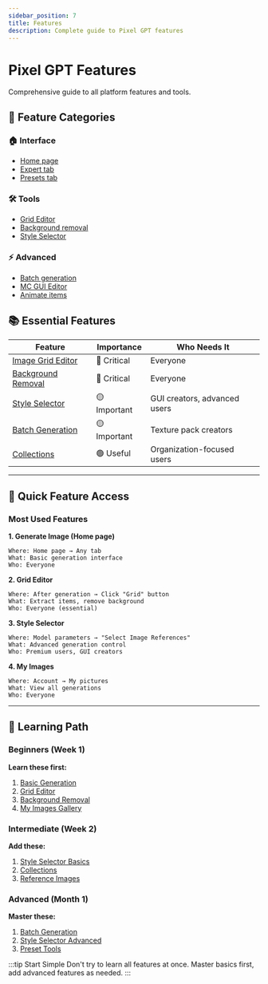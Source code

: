 ```yaml
---
sidebar_position: 7
title: Features
description: Complete guide to Pixel GPT features
---
```


# Pixel GPT Features

Comprehensive guide to all platform features and tools.

## 🎯 Feature Categories

<div className="container">
  <div className="row">
    <div className="col col--4">
      <div className="card">
        <div className="card__header">
          <h3>🏠 Interface</h3>
        </div>
        <div className="card__body">
          <ul>
            <li><a href="interface/home-page-overview">Home page</a></li>
            <li><a href="interface/expert-tab">Expert tab</a></li>
            <li><a href="interface/presets-tab">Presets tab</a></li>
          </ul>
        </div>
      </div>
    </div>
    <div className="col col--4">
      <div className="card">
        <div className="card__header">
          <h3>🛠️ Tools</h3>
        </div>
        <div className="card__body">
          <ul>
            <li><a href="image-tools/image-grid-editor">Grid Editor</a></li>
            <li><a href="image-tools/background-removal">Background removal</a></li>
            <li><a href="style-selector/style-selector-overview">Style Selector</a></li>
          </ul>
        </div>
      </div>
    </div>
    <div className="col col--4">
      <div className="card">
        <div className="card__header">
          <h3>⚡ Advanced</h3>
        </div>
        <div className="card__body">
          <ul>
            <li><a href="batch-generation/batch-overview">Batch generation</a></li>
            <li><a href="special-tools/mc-gui-editor">MC GUI Editor</a></li>
            <li><a href="special-tools/animate-items">Animate items</a></li>
          </ul>
        </div>
      </div>
    </div>
  </div>
</div>

## 📚 Essential Features

| Feature | Importance | Who Needs It |
|---------|-----------|--------------|
| [Image Grid Editor](image-tools/image-grid-editor) | 🔴 Critical | Everyone |
| [Background Removal](image-tools/background-removal) | 🔴 Critical | Everyone |
| [Style Selector](style-selector/style-selector-overview) | 🟡 Important | GUI creators, advanced users |
| [Batch Generation](batch-generation/batch-overview) | 🟡 Important | Texture pack creators |
| [Collections](account/my-collections) | 🟢 Useful | Organization-focused users |

---

## 🚀 Quick Feature Access

### Most Used Features

**1. Generate Image (Home page)**
```
Where: Home page → Any tab
What: Basic generation interface
Who: Everyone
```

**2. Grid Editor**
```
Where: After generation → Click "Grid" button
What: Extract items, remove background
Who: Everyone (essential)
```

**3. Style Selector**
```
Where: Model parameters → "Select Image References"
What: Advanced generation control
Who: Premium users, GUI creators
```

**4. My Images**
```
Where: Account → My pictures
What: View all generations
Who: Everyone
```

---

## 📖 Learning Path

### Beginners (Week 1)

**Learn these first:**
1. [Basic Generation](generation/basic-generation)
2. [Grid Editor](image-tools/image-grid-editor)
3. [Background Removal](image-tools/background-removal)
4. [My Images Gallery](account/my-images)

### Intermediate (Week 2)

**Add these:**
1. [Style Selector Basics](style-selector/style-selector-overview)
2. [Collections](account/my-collections)
3. [Reference Images](account/my-reference-images)

### Advanced (Month 1)

**Master these:**
1. [Batch Generation](batch-generation/batch-overview)
2. [Style Selector Advanced](style-selector/parameters-explained)
3. [Preset Tools](special-tools/)

:::tip Start Simple
Don't try to learn all features at once. Master basics first, add advanced features as needed.
:::
